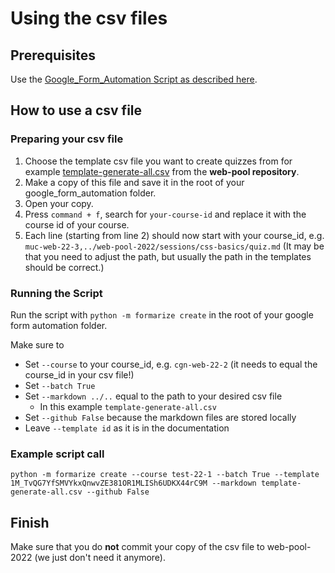 # Using the csv files

## Prerequisites

Use the [Google_Form_Automation Script as described here](./02_form-creation-guide.md).

## How to use a csv file

### Preparing your csv file

1. Choose the template csv file you want to create quizzes from for example [template-generate-all.csv](./csv-templates/template-generate-all.csv) from the **web-pool repository**.
2. Make a copy of this file and save it in the root of your google_form_automation folder.
3. Open your copy.
4. Press `command + f`, search for `your-course-id` and replace it with the course id of your course.
5. Each line (starting from line 2) should now start with your course_id, e.g. `muc-web-22-3,../web-pool-2022/sessions/css-basics/quiz.md` (It may be that you need to adjust the path, but usually the path in the templates should be correct.)

### Running the Script

Run the script with `python -m formarize create` in the root of your google form automation folder.

Make sure to

- Set `--course` to your course_id, e.g. `cgn-web-22-2` (it needs to equal the course_id in your csv file!)
- Set `--batch True`
- Set `--markdown ../..` equal to the path to your desired csv file
  - In this example `template-generate-all.csv`
- Set `--github False` because the markdown files are stored locally
- Leave `--template id` as it is in the documentation

### Example script call

`python -m formarize create --course test-22-1 --batch True --template 1M_TvQG7YfSMVYkxQnwvZE381OR1MLISh6UDKX44rC9M --markdown template-generate-all.csv --github False`

## Finish

Make sure that you do **not** commit your copy of the csv file to web-pool-2022 (we just don't need it anymore).
